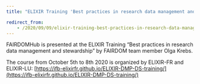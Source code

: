 ```yaml
---
title: "ELIXIR Training 'Best practices in research data management and stewardship'"

redirect_from:
    - /2020/09/09/elixir-training-best-practices-in-research-data-management-and-stewardship/
---
```


FAIRDOMHub is presented at the ELIXIR Training “Best practices in research data management and stewardship” by FAIRDOM team member Olga Krebs.

The course from October 5th to 8th 2020 is organized by ELIXIR-FR and ELIXIR-LU: [https://ifb-elixirfr.github.io/ELIXIR-DMP-DS-training/](https://ifb-elixirfr.github.io/ELIXIR-DMP-DS-training/)